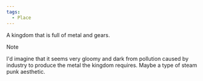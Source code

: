 ```yaml
---
tags:
  - Place
---
```

A kingdom that is full of metal and gears.
> [!NOTE]
> I'd imagine that it seems very gloomy and dark from pollution caused by industry to produce the metal the kingdom requires. Maybe a type of steam punk aesthetic.

